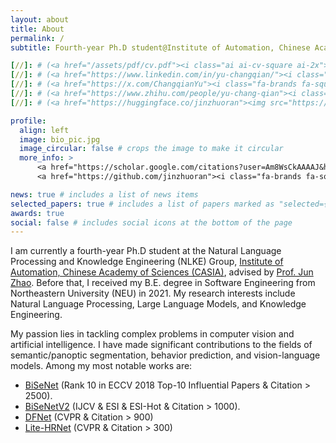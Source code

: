 ```yaml
---
layout: about
title: About
permalink: /
subtitle: Fourth-year Ph.D student@Institute of Automation, Chinese Academy of Sciences

[//]: # (<a href="/assets/pdf/cv.pdf"><i class="ai ai-cv-square ai-2x"></i></a>)
[//]: # (<a href="https://www.linkedin.com/in/yu-changqian/"><i class="fa-brands fa-linkedin fa-2x"></i></a>)
[//]: # (<a href="https://x.com/ChangqianYu"><i class="fa-brands fa-square-x-twitter fa-2x"></i></a>)
[//]: # (<a href="https://www.zhihu.com/people/yu-chang-qian"><i class="fa-brands fa-zhihu fa-2x"></i></a>)
[//]: # (<a href="https://huggingface.co/jinzhuoran"><img src="https://huggingface.co/front/assets/huggingface_logo-noborder.svg" alt="Hugging Face" height="28" width="28"></a>)

profile:
  align: left
  image: bio_pic.jpg
  image_circular: false # crops the image to make it circular
  more_info: >
      <a href="https://scholar.google.com/citations?user=Am8WsCkAAAAJ&hl=en"><i class="ai ai-google-scholar-square ai-2x"></i></a>
      <a href="https://github.com/jinzhuoran"><i class="fa-brands fa-square-github fa-2x"></i></a>

news: true # includes a list of news items
selected_papers: true # includes a list of papers marked as "selected={true}"
awards: true
social: false # includes social icons at the bottom of the page
---
```


[//]: # (As a Senior Research Scientist at **Kunlun Tech**, I lead a team developing cutting-edge large multimodal models, with expertise in Diffusion and VLM technologies. My tenure at **Meituan's Autonomous Delivery Department** as a Research Scientist equipped me with a robust understanding of real-world applications of AI.)

[//]: # ()
[//]: # (I obtained my Ph.D. degree from School of Artificial Intelligence and Automation, **Huazhong University of Science and Technology** in 2021, under the expert guidance of [Prof. Nong Sang]&#40;https://scholar.google.com/citations?user=ky_ZowEAAAAJ&hl=zh-CN&#41; and [Prof. Changxin Gao]&#40;https://scholar.google.com/citations?user=4tku-lwAAAAJ&hl=zh-CN&#41;. My academic journey was further enriched by a visiting Ph.D. position at the Australian Institute for Machine Learning, **University of Adelaide**, where I worked closely with [Prof. Chunhua Shen]&#40;https://scholar.google.com/citations?user=Ljk2BvIAAAAJ&hl=zh-CN&#41;. During my doctoral studies, I received the **Excellent Doctoral Dissertation Award** &#40;one of only 10 students in the country&#41;.)

[//]: # ()
[//]: # (My industry experience includes being a research intern at **Microsoft Research Asia** and **Megvii &#40;Face++&#41;**, where I collaborated with [Dr. Jingdong Wang]&#40;https://jingdongwang2017.github.io/&#41;, [Dr. Gang Yu]&#40;https://www.skicyyu.org/&#41;, and [Dr. Jian Sun]&#40;https://scholar.google.com/citations?user=ALVSZAYAAAAJ&hl=en&#41;. I was part of the winning team at the COCO & Mapillary Panoptic Segmentation Challenge 2018.)

I am currently a fourth-year Ph.D student at the Natural Language Processing and Knowledge Engineering (NLKE) Group, [Institute of Automation, Chinese Academy of Sciences (CASIA)](http://www.ia.ac.cn/), advised by [Prof. Jun Zhao](https://nlpr-web.ia.ac.cn/cip/english/~junzhao/index.html). Before that, I received my B.E. degree in Software Engineering from Northeastern University (NEU) in 2021. My research interests include Natural Language Processing, Large Language Models, and Knowledge Engineering.



My passion lies in tackling complex problems in computer vision and artificial intelligence. I have made significant contributions to the fields of semantic/panoptic segmentation, behavior prediction, and vision-language models. Among my most notable works are:
- [BiSeNet](https://openaccess.thecvf.com/content_ECCV_2018/html/Changqian_Yu_BiSeNet_Bilateral_Segmentation_ECCV_2018_paper.html) (Rank 10 in ECCV 2018 Top-10 Influential Papers & Citation > 2500).
- [BiSeNetV2](https://link.springer.com/article/10.1007/s11263-021-01515-2) (IJCV & ESI & ESI-Hot & Citation > 1000).
- [DFNet](https://openaccess.thecvf.com/content_cvpr_2018/html/Yu_Learning_a_Discriminative_CVPR_2018_paper.html) (CVPR & Citation > 900)
- [Lite-HRNet](https://openaccess.thecvf.com/content/CVPR2021/html/Yu_Lite-HRNet_A_Lightweight_High-Resolution_Network_CVPR_2021_paper.html) (CVPR & Citation > 300)